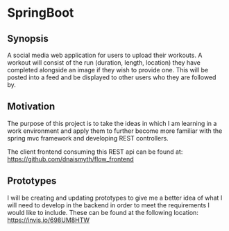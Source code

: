 # SpringBoot

## Synopsis

A social media web application for users to upload their workouts.  A workout will consist of the run (duration, length, location) they have completed alongside an image if they wish to provide one.  This will be posted into a feed and be displayed to other users who they are followed by.  

## Motivation

The purpose of this project is to take the ideas in which I am learning in a work environment and apply them to further become more familiar with the spring mvc framework and developing REST controllers.

The client frontend consuming this REST api can be found at:
https://github.com/dnaismyth/flow_frontend


## Prototypes

I will be creating and updating prototypes to give me a better idea of what I will need to develop in the backend in order to meet the requirements I would like to include.  These can be found at the following location:
https://invis.io/698UM8HTW
